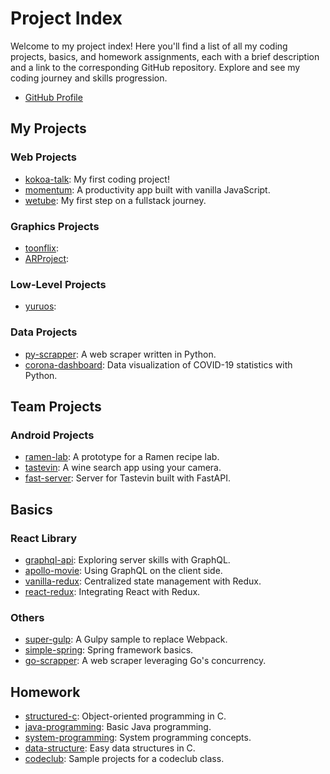# Project Index

Welcome to my project index! Here you'll find a list of all my coding projects, basics, and homework assignments, each with a brief description and a link to the corresponding GitHub repository. Explore and see my coding journey and skills progression.

- [GitHub Profile](https://github.com/YuruCoder/YuruCoder)

## My Projects

### Web Projects

- [kokoa-talk](https://github.com/YuruCoder/kokoa-talk): My first coding project!
- [momentum](https://github.com/YuruCoder/momentum): A productivity app built with vanilla JavaScript.
- [wetube](https://github.com/YuruCoder/wetube): My first step on a fullstack journey.

### Graphics Projects

- [toonflix](https://github.com/YuruCoder/toonflix):
- [ARProject](https://github.com/YuruCoder/ARProject):

### Low-Level Projects

- [yuruos](https://github.com/YuruCoder/yuruos):

### Data Projects

- [py-scrapper](https://github.com/YuruCoder/py-scrapper): A web scraper written in Python.
- [corona-dashboard](https://github.com/YuruCoder/corona-dashboard): Data visualization of COVID-19 statistics with Python.

## Team Projects

### Android Projects

- [ramen-lab](https://github.com/YuruCoder/ramen-lab): A prototype for a Ramen recipe lab.
- [tastevin](https://github.com/YuruCoder/tastevin): A wine search app using your camera.
- [fast-server](https://github.com/YuruCoder/fast-server): Server for Tastevin built with FastAPI.

## Basics

### React Library

- [graphql-api](https://github.com/YuruCoder/graphql-api): Exploring server skills with GraphQL.
- [apollo-movie](https://github.com/YuruCoder/apollo-movie): Using GraphQL on the client side.
- [vanilla-redux](https://github.com/YuruCoder/vanilla-redux): Centralized state management with Redux.
- [react-redux](https://github.com/YuruCoder/react-redux): Integrating React with Redux.

### Others

- [super-gulp](https://github.com/YuruCoder/super-gulp): A Gulpy sample to replace Webpack.
- [simple-spring](https://github.com/YuruCoder/simple-spring): Spring framework basics.
- [go-scrapper](https://github.com/YuruCoder/go-scrapper): A web scraper leveraging Go's concurrency.

## Homework

- [structured-c](https://github.com/YuruCoder/structured-c): Object-oriented programming in C.
- [java-programming](https://github.com/YuruCoder/java-programming): Basic Java programming.
- [system-programming](https://github.com/YuruCoder/system-programming): System programming concepts.
- [data-structure](https://github.com/YuruCoder/data-structure): Easy data structures in C.
- [codeclub](https://github.com/YuruCoder/codeclub): Sample projects for a codeclub class.
